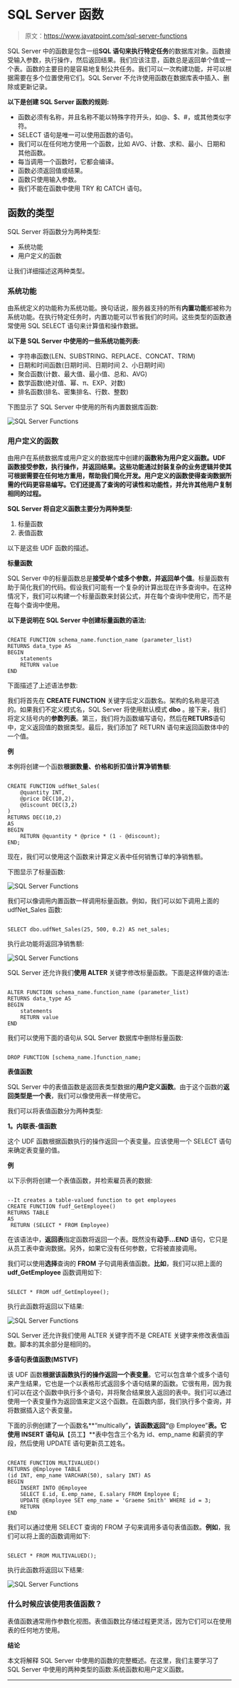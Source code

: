 # SQL Server 函数

> 原文：<https://www.javatpoint.com/sql-server-functions>

SQL Server 中的函数是包含一组**SQL 语句来执行特定任务**的数据库对象。函数接受输入参数，执行操作，然后返回结果。我们应该注意，函数总是返回单个值或一个表。函数的主要目的是容易地复制公共任务。我们可以一次构建功能，并可以根据需要在多个位置使用它们。SQL Server 不允许使用函数在数据库表中插入、删除或更新记录。

**以下是创建 SQL Server 函数的规则:**

*   函数必须有名称，并且名称不能以特殊字符开头，如@、$、#，或其他类似字符。
*   SELECT 语句是唯一可以使用函数的语句。
*   我们可以在任何地方使用一个函数，比如 AVG、计数、求和、最小、日期和其他函数。
*   每当调用一个函数时，它都会编译。
*   函数必须返回值或结果。
*   函数只使用输入参数。
*   我们不能在函数中使用 TRY 和 CATCH 语句。

## 函数的类型

SQL Server 将函数分为两种类型:

*   系统功能
*   用户定义的函数

让我们详细描述这两种类型。

### 系统功能

由系统定义的功能称为系统功能。换句话说，服务器支持的所有**内置功能**都被称为系统功能。在执行特定任务时，内置功能可以节省我们的时间。这些类型的函数通常使用 SQL SELECT 语句来计算值和操作数据。

**以下是 SQL Server 中使用的一些系统功能列表:**

*   字符串函数(LEN、SUBSTRING、REPLACE、CONCAT、TRIM)
*   日期和时间函数(日期时间、日期时间 2、小日期时间)
*   聚合函数(计数、最大值、最小值、总和、AVG)
*   数学函数(绝对值、幂、π、EXP、对数)
*   排名函数(排名、密集排名、行数、整数)

下图显示了 SQL Server 中使用的所有内置数据库函数:

![SQL Server Functions](img/3152d5b57970c37402ec1d167f9aebfe.png)

### 用户定义的函数

由用户在系统数据库或用户定义的数据库中创建的**函数称为用户定义函数。UDF 函数接受参数，执行操作，并返回结果。这些功能通过封装复杂的业务逻辑并使其可根据需要在任何地方重用，帮助我们简化开发。用户定义的函数使得查询数据所需的代码更容易编写。它们还提高了查询的可读性和功能性，并允许其他用户复制相同的过程。**

**SQL Server 将自定义函数主要分为两种类型:**

1.  标量函数
2.  表值函数

以下是这些 UDF 函数的描述。

**标量函数**

SQL Server 中的标量函数总是**接受单个或多个参数，并返回单个值**。标量函数有助于简化我们的代码。假设我们可能有一个复杂的计算出现在许多查询中。在这种情况下，我们可以构建一个标量函数来封装公式，并在每个查询中使用它，而不是在每个查询中使用。

**以下是说明在 SQL Server 中创建标量函数的语法:**

```

CREATE FUNCTION schema_name.function_name (parameter_list)
RETURNS data_type AS
BEGIN
    statements
    RETURN value
END 

```

下面描述了上述语法参数:

我们将首先在 **CREATE FUNCTION** 关键字后定义函数名。架构的名称是可选的。如果我们不定义模式名，SQL Server 将使用默认模式 **dbo** 。接下来，我们将定义括号内的**参数列表**。第三，我们将为函数编写语句，然后在**RETURS**语句中，定义返回值的数据类型。最后，我们添加了 RETURN 语句来返回函数体中的一个值。

**例**

本例将创建一个函数**根据数量、价格和折扣值计算净销售额**:

```

CREATE FUNCTION udfNet_Sales(
    @quantity INT,
    @price DEC(10,2),
    @discount DEC(3,2)
)
RETURNS DEC(10,2)
AS 
BEGIN
    RETURN @quantity * @price * (1 - @discount);
END; 

```

现在，我们可以使用这个函数来计算定义表中任何销售订单的净销售额。

下图显示了标量函数:

![SQL Server Functions](img/dc29af60c841113c26a158e92c224a88.png)

我们可以像调用内置函数一样调用标量函数。例如，我们可以如下调用上面的 udfNet_Sales 函数:

```

SELECT dbo.udfNet_Sales(25, 500, 0.2) AS net_sales;

```

执行此功能将返回净销售额:

![SQL Server Functions](img/0fe428149fd0cf5dbe4b6202f40c5641.png)

SQL Server 还允许我们**使用 ALTER** 关键字修改标量函数。下面是这样做的语法:

```

ALTER FUNCTION schema_name.function_name (parameter_list)
RETURNS data_type AS
BEGIN
    statements
    RETURN value
END

```

我们可以使用下面的语句从 SQL Server 数据库中删除标量函数:

```

DROP FUNCTION [schema_name.]function_name;

```

**表值函数**

SQL Server 中的表值函数是返回表类型数据的**用户定义函数**。由于这个函数的**返回类型是一个表**，我们可以像使用表一样使用它。

我们可以将表值函数分为两种类型:

**1。内联表-值函数**

这个 UDF 函数根据函数执行的操作返回一个表变量。应该使用一个 SELECT 语句来确定表变量的值。

**例**

以下示例将创建一个表值函数，并检索雇员表的数据:

```

--It creates a table-valued function to get employees
CREATE FUNCTION fudf_GetEmployee()
RETURNS TABLE
AS
 RETURN (SELECT * FROM Employee)

```

在该语法中，**返回表**指定函数将返回一个表。既然没有**动手...END** 语句，它只是从员工表中查询数据。另外，如果它没有任何参数，它将被直接调用。

我们可以使用**选择**查询的 **FROM** 子句调用表值函数。**比如**，我们可以把上面的 **udf_GetEmployee** 函数调用如下:

```

SELECT * FROM udf_GetEmployee();

```

执行此函数将返回以下结果:

![SQL Server Functions](img/7273ce051976d4aa2983a7418bcdf763.png)

SQL Server 还允许我们使用 ALTER 关键字而不是 CREATE 关键字来修改表值函数。脚本的其余部分是相同的。

**多语句表值函数(MSTVF)**

该 UDF 函数**根据该函数执行的操作返回一个表变量**。它可以包含单个或多个语句来产生结果，它也是一个以表格形式返回多个语句结果的函数。它很有用，因为我们可以在这个函数中执行多个语句，并将聚合结果放入返回的表中。我们可以通过使用一个表变量作为返回值来定义这个函数。在函数内部，我们执行多个查询，并将数据插入这个表变量。

下面的示例创建了一个函数名**“multically”**，该函数返回“**@ Employee”**表。它使用 INSERT 语句从**【员工】**表中包含三个名为 id、emp_name 和薪资的字段，然后使用 UPDATE 语句更新员工姓名。

```

CREATE FUNCTION MULTIVALUED()
RETURNS @Employee TABLE
(id INT, emp_name VARCHAR(50), salary INT) AS
BEGIN
    INSERT INTO @Employee
    SELECT E.id, E.emp_name, E.salary FROM Employee E;
	UPDATE @Employee SET emp_name = 'Graeme Smith' WHERE id = 3;
    RETURN
END 

```

我们可以通过使用 SELECT 查询的 FROM 子句来调用多语句表值函数。**例如**，我们可以将上面的函数调用如下:

```

SELECT * FROM MULTIVALUED();

```

执行此函数将返回以下结果:

![SQL Server Functions](img/8c407aa5814ae2f4c7d0a333c04de977.png)

### 什么时候应该使用表值函数？

表值函数通常用作参数化视图。表值函数比存储过程更灵活，因为它们可以在使用表的任何地方使用。

**结论**

本文将解释 SQL Server 中使用的函数的完整概述。在这里，我们主要学习了 SQL Server 中使用的两种类型的函数:系统函数和用户定义函数。

* * *